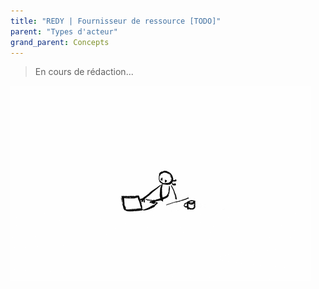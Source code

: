 ```yaml
---
title: "REDY | Fournisseur de ressource [TODO]"
parent: "Types d'acteur"
grand_parent: Concepts
---
```



> En cours de rédaction...

![SynApps](../../assets/under-progress.gif)
